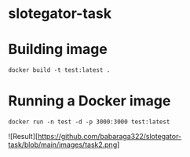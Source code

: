 # slotegator-task

# Building image
```
docker build -t test:latest .
```
# Running a Docker image
```
docker run -n test -d -p 3000:3000 test:latest
```

![Result][https://github.com/babaraga322/slotegator-task/blob/main/images/task2.png]